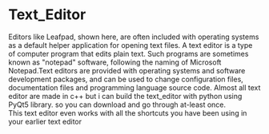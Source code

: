 # Text_Editor
Editors like Leafpad, shown here, are often included with operating systems as a default helper application for opening text files.
A text editor is a type of computer program that edits plain text. Such programs are sometimes known as "notepad" software, following the naming of Microsoft Notepad.Text editors are provided with operating systems and software development packages, and can be used to change configuration files, documentation files and programming language source code.
Almost all text editor are made in c++ but i can build the text_editor with python using PyQt5 library. so you can download and go through at-least once.  
This text editor even works with all the shortcuts you have been using in your earlier text editor
